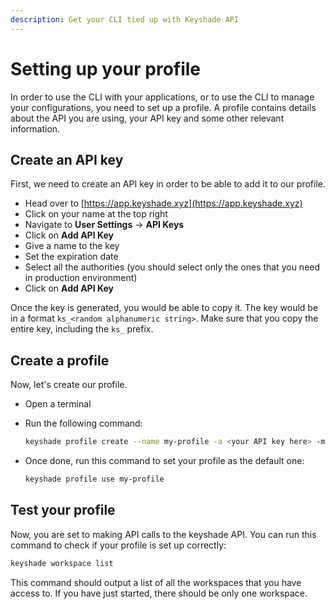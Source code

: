 ```yaml
---
description: Get your CLI tied up with Keyshade API
---
```


# Setting up your profile

In order to use the CLI with your applications, or to use the CLI to manage your configurations, you need to set up a profile. A profile contains details about the API you are using, your API key and some other relevant information.

## Create an API key

First, we need to create an API key in order to be able to add it to our profile.

- Head over to [https://app.keyshade.xyz](https://app.keyshade.xyz)
- Click on your name at the top right
- Navigate to **User Settings** -> **API Keys**
- Click on **Add API Key**
- Give a name to the key
- Set the expiration date
- Select all the authorities (you should select only the ones that you need in production environment)
- Click on **Add API Key**

Once the key is generated, you would be able to copy it. The key would be in a format `ks_<random alphanumeric string>`. Make sure that you copy the entire key, including the `ks_` prefix.

## Create a profile

Now, let's create our profile.

- Open a terminal
- Run the following command:
  ```bash
  keyshade profile create --name my-profile -a <your API key here> -m
  ```
- Once done, run this command to set your profile as the default one:

  ```bash
  keyshade profile use my-profile
  ```

## Test your profile

Now, you are set to making API calls to the keyshade API. You can run this command to check if your profile is set up correctly:

```bash
keyshade workspace list
```

This command should output a list of all the workspaces that you have access to. If you have just started, there should be only one workspace.
